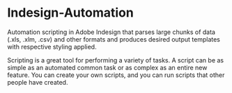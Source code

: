 # Indesign-Automation
Automation scripting in Adobe Indesign that parses large chunks of data (.xls, .xlm, .csv) and other formats and produces desired output templates with respective styling applied.

Scripting is a great tool for performing a variety of tasks. A script can be as simple as an automated common task or as complex as an entire new feature. You can create your own scripts, and you can run scripts that other people have created.
